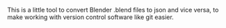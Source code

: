 This is a little tool to convert Blender .blend files
to json and vice versa, to make working with version
control software like git easier.
